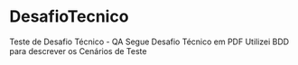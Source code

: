 # DesafioTecnico
Teste de Desafio Técnico - QA
Segue Desafio Técnico em PDF
Utilizei BDD para descrever os Cenários de Teste
